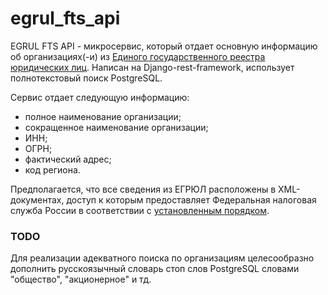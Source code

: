 # egrul_fts_api

EGRUL FTS API - микросервис, который отдает основную информацию об организациях(-и)
из [Единого государственного реестра юридических лиц](https://ru.wikipedia.org/wiki/%D0%95%D0%B4%D0%B8%D0%BD%D1%8B%D0%B9_%D0%B3%D0%BE%D1%81%D1%83%D0%B4%D0%B0%D1%80%D1%81%D1%82%D0%B2%D0%B5%D0%BD%D0%BD%D1%8B%D0%B9_%D1%80%D0%B5%D0%B5%D1%81%D1%82%D1%80_%D1%8E%D1%80%D0%B8%D0%B4%D0%B8%D1%87%D0%B5%D1%81%D0%BA%D0%B8%D1%85_%D0%BB%D0%B8%D1%86).
Написан на Django-rest-framework, использует полнотекстовый поиск PostgreSQL.

Сервис отдает следующую информацию:
- полное наименование организации;
- сокращенное наименование организации;
- ИНН;
- ОГРН;
- фактический адрес;
- код региона.

Предполагается, что все сведения из ЕГРЮЛ расположены в XML-документах, доступ к которым
предоставляет Федеральная налоговая служба России в соответствии с
[установленным порядком](https://www.nalog.gov.ru/rn77/service/egrip2/access_order/).


### TODO
Для реализации адекватного поиска по организациям целесообразно дополнить
русскоязычный словарь стоп слов PostgreSQL словами "общество", "акционерное" и тд.